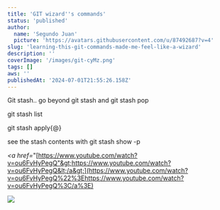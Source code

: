 ```yaml
---
title: 'GIT wizard''s commands'
status: 'published'
author:
  name: 'Segundo Juan'
  picture: 'https://avatars.githubusercontent.com/u/87492687?v=4'
slug: 'learning-this-git-commands-made-me-feel-like-a-wizard'
description: ''
coverImage: '/images/git-cyMz.png'
tags: []
aws: ''
publishedAt: '2024-07-01T21:55:26.158Z'
---
```


Git stash.. go beyond git stash and git stash pop

git stash list

git stash apply{@}

see the stash contents with git stash show -p

*&lt;a href=*"[https://www.youtube.com/watch?v=ou6FvHyPegQ"&gt;https://www.youtube.com/watch?v=ou6FvHyPegQ&lt;/a&gt;](https://www.youtube.com/watch?v=ou6FvHyPegQ%22%3Ehttps://www.youtube.com/watch?v=ou6FvHyPegQ%3C/a%3E)

![](/images/screenshot-from-2024-07-01-22-57-30-c2MT.png)